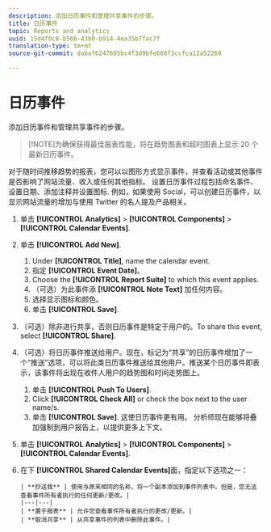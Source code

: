 ```yaml
---
description: 添加日历事件和管理共享事件的步骤。
title: 日历事件
topic: Reports and analytics
uuid: 15d4f0c8-b566-43b0-b914-4ea35b7fac7f
translation-type: tm+mt
source-git-commit: dabaf6247695bc4f3d9bfe668f3ccfca12a52269

---
```



# 日历事件

添加日历事件和管理共享事件的步骤。

>[!NOTE]为确保获得最佳报表性能，将在趋势图表和超时图表上显示 20 个最新日历事件。

对于随时间推移趋势的报表，您可以以图形方式显示事件，并查看活动或其他事件是否影响了网站流量、收入或任何其他指标。 设置日历事件过程包括命名事件、设置日期、添加注释并设置图标. 例如，如果使用 Social，可以创建日历事件，以显示网站流量的增加与使用 Twitter 的名人提及产品相关。

1. 单击 **[!UICONTROL Analytics]** > **[!UICONTROL Components]** > **[!UICONTROL Calendar Events]**.
1. 单击 **[!UICONTROL Add New]**.
   1. Under **[!UICONTROL Title]**, name the calendar event.
   1. 指定 **[!UICONTROL Event Date]**。
   1. Choose the **[!UICONTROL Report Suite]** to which this event applies.
   1. （可选）为此事件添 **[!UICONTROL Note Text]** 加任何内容。
   1. 选择显示图标和颜色。
   1. 单击 **[!UICONTROL Save]**.
1. （可选）除非进行共享，否则日历事件是特定于用户的。To share this event, select **[!UICONTROL Share]**.
1. （可选）将日历事件推送给用户。现在，标记为“共享”的日历事件增加了一个“推送”选项，可以将此类日历事件推送给其他用户。推送某个日历事件即表示，该事件将出现在收件人用户的趋势图和时间走势图上。
   1. 单击 **[!UICONTROL Push To Users]**.
   1. Click **[!UICONTROL Check All]** or check the box next to the user name/s.
   1. 单击 **[!UICONTROL Save]**.
   这使日历事件更有用。 分析师现在能够将叠加强制到用户报告上，以提供更多上下文。
1. 单击 **[!UICONTROL Analytics]** > **[!UICONTROL Components]** > **[!UICONTROL Calendar Events]**.
1. 在下 **[!UICONTROL Shared Calendar Events]**&#x200B;面，指定以下选项之一：

       | **抄送我** | 使用与原来相同的名称，将一个副本添加到事件列表中。但是，您无法查看事件所有者执行的任何更新/更改。|
       |---|---|
       | **置于报表** | 允许您查看事件所有者执行的更改/更新。|
       | **取消共享** | 从共享事件的列表中删除此事件。|
   
